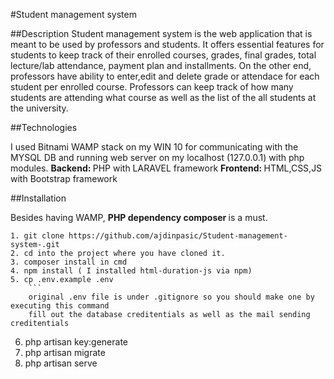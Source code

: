 #Student management system

##Description
Student management system is the web application that is meant to be used by professors and students. It offers essential features for students to keep track of their enrolled courses, grades, final grades, total lecture/lab attendance, payment plan and installments. On the other end, professors have ability to enter,edit and delete grade or attendace for each student per enrolled course. Professors can keep track of how many students are attending what course as well as the list of the all students at the university.

##Technologies

I used Bitnami WAMP stack on my WIN 10 for communicating with the MYSQL DB and running web server on my localhost (127.0.0.1) with php modules.
<b> Backend: </b> PHP with LARAVEL framework
<b> Frontend: </b> HTML,CSS,JS with Bootstrap framework

##Installation

Besides having WAMP, <b> PHP dependency composer </b> is a must.

````
1. git clone https://github.com/ajdinpasic/Student-management-system-.git
2. cd into the project where you have cloned it.
3. composer install in cmd
4. npm install ( I installed html-duration-js via npm)
5. cp .env.example .env
    ```
    original .env file is under .gitignore so you should make one by executing this command
    fill out the database creditentials as well as the mail sending creditentials
````

6. php artisan key:generate
7. php artisan migrate
8. php artisan serve

```

```

